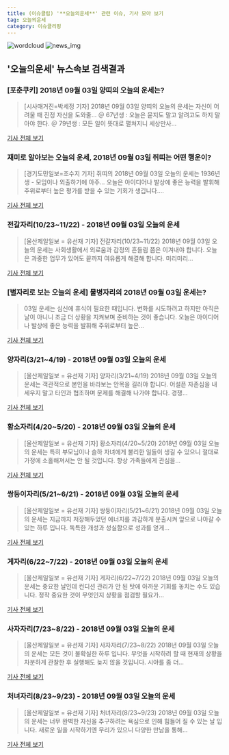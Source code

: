 ```yaml
---
title: (이슈클립) '**오늘의운세**' 관련 이슈, 기사 모아 보기
tag: 오늘의운세
category: 이슈클리핑
---
```

![wordcloud](https://s3.ap-northeast-2.amazonaws.com/lyrics101-wordcloud/2018-09-03-1535920635.png)
![news_img](https://user-images.githubusercontent.com/42597476/44507050-1206f400-a6e4-11e8-8d98-7ffbfebb353f.png)
## **'**오늘의운세**'** 뉴스속보 검색결과
### [포춘쿠키] 2018년 09월 03일 양띠의 오늘의 운세는?

>[시사매거진=박세정 기자] 2018년 09월 03일 양띠의 오늘의 운세는 자신이 어려울 때 진정 자신을 도와줄... ＠ 67년생 : 오늘은 묻지도 말고 알려고도 하지 말아야 한다. ＠ 79년생 : 모든 일이 뜻대로 펼쳐지니 세상만사...

<a href="http://www.sisamagazine.co.kr/news/articleView.html?idxno=142515" target="_blank">기사 전체 보기</a>

### 재미로 알아보는 오늘의 운세, 2018년 09월 03일 쥐띠는 어떤 행운이?

>[경기도민일보=조수지 기자] 쥐띠의 2018년 09월 03일 오늘의 운세는 1936년생 - 모임이나 외출하기에 아주... 오늘은 아이디어나 발상에 좋은 능력을 발휘해 주위로부터 높은 평가를 받을 수 있는 기회가 생깁니다....

<a href="http://www.kgdm.co.kr/news/articleView.html?idxno=604822" target="_blank">기사 전체 보기</a>

### 전갈자리(10/23~11/22) - 2018년 09월 03일 오늘의 운세

>[울산제일일보 = 유선재 기자] 전갈자리(10/23~11/22) 2018년 09월 03일 오늘의 운세는 사회생활에서 외로움과 감정의 흔들림 쯤은 이겨내야 합니다. 오늘은 과중한 업무가 있어도 끝까지 여유롭게 해결해 합니다. 미리미리...

<a href="http://www.ujeil.com/news/articleView.html?idxno=213215" target="_blank">기사 전체 보기</a>

### [별자리로 보는 오늘의 운세] 물병자리의 2018년 09월 03일 운세는?

>03일 운세는 심신에 휴식이 필요한 때입니다. 변화를 시도하려고 하지만 아직은 날이 아니니 조금 더 상황을 지켜보며 준비하는 것이 좋습니다. 오늘은 아이디어나 발상에 좋은 능력을 발휘해 주위로부터 높은...

<a href="http://www.nbnnews.co.kr/news/articleView.html?idxno=173042" target="_blank">기사 전체 보기</a>

### 양자리(3/21~4/19) - 2018년 09월 03일 오늘의 운세

>[울산제일일보 = 유선재 기자] 양자리(3/21~4/19) 2018년 09월 03일 오늘의 운세는 객관적으로 본인을 바라보는 안목을 길러야 합니다. 어설픈 자존심을 내세우지 말고 타인과 협조하며 문제를 해결해 나가야 합니다. 경쟁...

<a href="http://www.ujeil.com/news/articleView.html?idxno=213208" target="_blank">기사 전체 보기</a>

### 황소자리(4/20~5/20) - 2018년 09월 03일 오늘의 운세

>[울산제일일보 = 유선재 기자] 황소자리(4/20~5/20) 2018년 09월 03일 오늘의 운세는 특히 부모님이나 슬하 자녀에게 불리한 일들이 생길 수 있으니 절대로 가정에 소홀해져서는 안 될 것입니다. 항상 가족들에게 관심을...

<a href="http://www.ujeil.com/news/articleView.html?idxno=213209" target="_blank">기사 전체 보기</a>

### 쌍둥이자리(5/21~6/21) - 2018년 09월 03일 오늘의 운세

>[울산제일일보 = 유선재 기자] 쌍둥이자리(5/21~6/21) 2018년 09월 03일 오늘의 운세는 지금까지 저장해두었던 에너지를 과감하게 분출시켜 앞으로 나아갈 수 있는 하루 입니다. 독특한 개성과 성실함으로 성과를 얻게...

<a href="http://www.ujeil.com/news/articleView.html?idxno=213210" target="_blank">기사 전체 보기</a>

### 게자리(6/22~7/22) - 2018년 09월 03일 오늘의 운세

>[울산제일일보 = 유선재 기자] 게자리(6/22~7/22) 2018년 09월 03일 오늘의 운세는 중요한 날인데 컨디션 관리가 안 된 탓에 아까운 기회를 놓치는 수도 있습니다. 정작 중요한 것이 무엇인지 상황을 점검할 필요가...

<a href="http://www.ujeil.com/news/articleView.html?idxno=213211" target="_blank">기사 전체 보기</a>

### 사자자리(7/23~8/22) - 2018년 09월 03일 오늘의 운세

>[울산제일일보 = 유선재 기자] 사자자리(7/23~8/22) 2018년 09월 03일 오늘의 운세는 모든 것이 불확실한 하루 입니다. 무엇을 시작하려 할 때 현재의 상황을 차분하게 관찰한 후 실행해도 늦지 않을 것입니다. 시야를 좀 더...

<a href="http://www.ujeil.com/news/articleView.html?idxno=213212" target="_blank">기사 전체 보기</a>

### 처녀자리(8/23~9/23) - 2018년 09월 03일 오늘의 운세

>[울산제일일보 = 유선재 기자] 처녀자리(8/23~9/23) 2018년 09월 03일 오늘의 운세는 너무 완벽한 자신을 추구하려는 욕심으로 인해 힘들어 질 수 있는 날 입니다. 새로운 일을 시작하기엔 무리가 있으니 다양한 만남을 통해...

<a href="http://www.ujeil.com/news/articleView.html?idxno=213213" target="_blank">기사 전체 보기</a>


